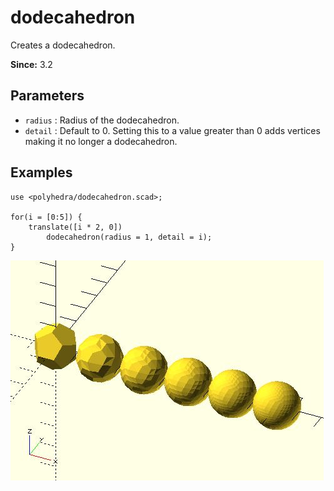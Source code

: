 # dodecahedron

Creates a dodecahedron.

**Since:** 3.2

## Parameters

- `radius` : Radius of the dodecahedron.
- `detail` : Default to 0. Setting this to a value greater than 0 adds vertices making it no longer a dodecahedron.

## Examples

	use <polyhedra/dodecahedron.scad>;

	for(i = [0:5]) {
		translate([i * 2, 0])
			dodecahedron(radius = 1, detail = i);
	}

![dodecahedron](images/lib3x-polyhedra_dodecahedron-1.JPG)

